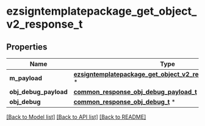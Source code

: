# ezsigntemplatepackage_get_object_v2_response_t

## Properties
Name | Type | Description | Notes
------------ | ------------- | ------------- | -------------
**m_payload** | [**ezsigntemplatepackage_get_object_v2_response_m_payload_t**](ezsigntemplatepackage_get_object_v2_response_m_payload.md) \* |  | 
**obj_debug_payload** | [**common_response_obj_debug_payload_t**](common_response_obj_debug_payload.md) \* |  | [optional] 
**obj_debug** | [**common_response_obj_debug_t**](common_response_obj_debug.md) \* |  | [optional] 

[[Back to Model list]](../README.md#documentation-for-models) [[Back to API list]](../README.md#documentation-for-api-endpoints) [[Back to README]](../README.md)


